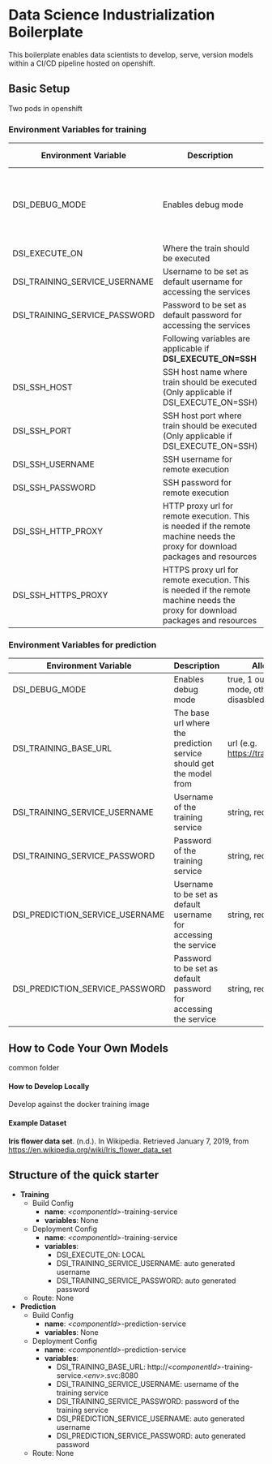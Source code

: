 # Data Science Industrialization Boilerplate
This boilerplate enables data scientists to develop, serve, version models within a CI/CD 
pipeline hosted on openshift. 

## Basic Setup ##

Two pods in openshift

### Environment Variables for training ###

| Environment Variable | Description | Allowed Values |
|------|-------|---|
| DSI_DEBUG_MODE | Enables debug mode | true, 1 our yes for debug mode, otherwise debug is disasbled|
| DSI_EXECUTE_ON | Where the train should be executed | LOCAL, SSH |
| DSI_TRAINING_SERVICE_USERNAME | Username to be set as default username for accessing the services | string, required |
| DSI_TRAINING_SERVICE_PASSWORD | Password to be set as default password for accessing the services | string, required |
| |Following variables are applicable if **DSI_EXECUTE_ON=SSH**| |
| DSI_SSH_HOST | SSH host name where train should be executed (Only applicable if DSI_EXECUTE_ON=SSH) | host names or ip addresses |
| DSI_SSH_PORT | SSH host port where train should be executed (Only applicable if DSI_EXECUTE_ON=SSH) | port numbers (Default: 22) |
| DSI_SSH_USERNAME | SSH username for remote execution  | string\ |
| DSI_SSH_PASSWORD | SSH password for remote execution  | string |
| DSI_SSH_HTTP_PROXY | HTTP proxy url for remote execution. This is needed if the remote machine needs the proxy for download packages and resources  | string |
| DSI_SSH_HTTPS_PROXY | HTTPS proxy url for remote execution. This is needed if the remote machine needs the proxy for download packages and resources  | string |

### Environment Variables for prediction ###

| Environment Variable | Description | Allowed Values |
|------|-------|---|
| DSI_DEBUG_MODE | Enables debug mode | true, 1 our yes for debug mode, otherwise debug is disasbled|
| DSI_TRAINING_BASE_URL | The base url where the prediction service should get the model from | url (e.g. https://training.openshift.svc |
| DSI_TRAINING_SERVICE_USERNAME | Username of the training service | string, required |
| DSI_TRAINING_SERVICE_PASSWORD | Password of the training service | string, required |
| DSI_PREDICTION_SERVICE_USERNAME | Username to be set as default username for accessing the service | string, required |
| DSI_PREDICTION_SERVICE_PASSWORD | Password to be set as default password for accessing the service | string, required |

## How to Code Your Own Models ## 

common folder

#### How to Develop Locally ####

Develop against the docker training image



#### Example Dataset ####
**Iris flower data set**. (n.d.). In Wikipedia. Retrieved January 7, 2019, from https://en.wikipedia.org/wiki/Iris_flower_data_set


## Structure of the quick starter ##

* **Training**
    * Build Config
		* **name**: *&lt;componentId&gt;*-training-service
		* **variables**: None		
	* Deployment Config
		* **name**: *&lt;componentId&gt;*-training-service
		* **variables**:
			* DSI_EXECUTE_ON: LOCAL	
			* DSI_TRAINING_SERVICE_USERNAME: auto generated username
			* DSI_TRAINING_SERVICE_PASSWORD: auto generated password
	* Route: None		 
* **Prediction**
	* Build Config
		* **name**: *&lt;componentId&gt;*-prediction-service
		* **variables**: None			
	* Deployment Config
		* **name**: *&lt;componentId&gt;*-prediction-service
		* **variables**:
			* DSI_TRAINING_BASE_URL: http://*&lt;componentId&gt;*-training-service.*&lt;env&gt;*.svc:8080
			* DSI_TRAINING_SERVICE_USERNAME: username of the training service
			* DSI_TRAINING_SERVICE_PASSWORD: password of the training service
			* DSI_PREDICTION_SERVICE_USERNAME: auto generated username
			* DSI_PREDICTION_SERVICE_PASSWORD: auto generated password
	* Route: None 


